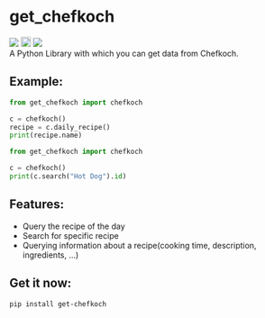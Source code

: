 # get_chefkoch
<a href="http://pepy.tech/count/get-chefkoch"><img src="http://pepy.tech/badge/get-chefkoch"></a> <a href="https://badge.fury.io/py/get-chefkoch"><img src="https://badge.fury.io/py/get-chefkoch.svg" alt="PyPI version" height="18"></a> <a href="https://github.com/olzeug/get_chefkoch/blob/master/LICENSE"><img src="https://img.shields.io/github/license/olzeug/get_chefkoch.svg"></a><br>
A Python Library with which you can get data from Chefkoch.

Example:
--------

```python
from get_chefkoch import chefkoch

c = chefkoch()
recipe = c.daily_recipe()
print(recipe.name)
```

```python
from get_chefkoch import chefkoch

c = chefkoch()
print(c.search("Hot Dog").id)
```
Features:
--------

- Query the recipe of the day
- Search for specific recipe
- Querying information about a recipe(cooking time, description, ingredients, ...)

Get it now:
----------

```
pip install get-chefkoch
```
